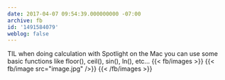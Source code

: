 ```yaml
---
date: 2017-04-07 09:54:39.000000000 -07:00
archive: fb
id: '1491584079'
weblog: false
---
```


TIL when doing calculation with Spotlight on the Mac you can use some basic functions like floor(), ceil(), sin(), ln(), etc…
{{< fb/images >}}
{{< fb/image src="image.jpg" />}}
{{< /fb/images >}}
